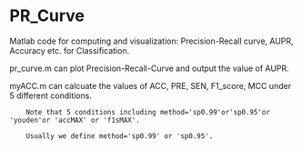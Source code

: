 # PR_Curve
Matlab code for computing and visualization:  Precision-Recall curve,  AUPR, Accuracy  etc. for Classification.


pr_curve.m can plot Precision-Recall-Curve and output the value of AUPR.


myACC.m can calcuate the values of ACC, PRE, SEN, F1_score, MCC under 5 different conditions.
        
        Note that 5 conditions including method='sp0.99'or'sp0.95'or 'youden'or 'accMAX' or 'f1sMAX'. 
        
        Usually we define method='sp0.99' or 'sp0.95'.

